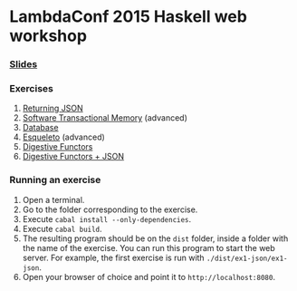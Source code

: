 # LambdaConf 2015 Haskell web workshop

### [Slides](http://serras.github.io/lambdaconf-2015-slides/web-development/)

### Exercises

1. [Returning JSON](https://github.com/serras/lambdaconf-2015-web/blob/master/ex1-json.md)
2. [Software Transactional Memory](https://github.com/serras/lambdaconf-2015-web/blob/master/ex2-stm.md) (advanced)
3. [Database](https://github.com/serras/lambdaconf-2015-web/blob/master/ex3-db.md)
4. [Esqueleto](https://github.com/serras/lambdaconf-2015-web/blob/master/ex4-esqueleto.md) (advanced)
5. [Digestive Functors](https://github.com/serras/lambdaconf-2015-web/blob/master/ex5-digestive.md)
6. [Digestive Functors + JSON](https://github.com/serras/lambdaconf-2015-web/blob/master/ex6-digestive-aeson.md)

### Running an exercise

1. Open a terminal.
2. Go to the folder corresponding to the exercise.
3. Execute `cabal install --only-dependencies`.
4. Execute `cabal build`.
5. The resulting program should be on the `dist` folder, inside a folder with the name of the exercise. You can run this program to start the web server. For example, the first exercise is run with `./dist/ex1-json/ex1-json`.
6. Open your browser of choice and point it to `http://localhost:8080`.
